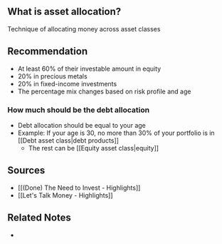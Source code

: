 ## What is asset allocation?
Technique of allocating money across asset classes

## Recommendation
- At least 60% of their investable amount in equity
- 20% in precious metals
- 20% in fixed-income investments
- The percentage mix changes based on risk profile and age

### How much should be the debt allocation
- Debt allocation should be equal to your age
- Example: If your age is 30, no more than 30% of your portfolio is in [[Debt asset class|debt products]]
	- The rest can be [[Equity asset class|equity]]

## Sources
- [[(Done) The Need to Invest - Highlights]]
- [[Let's Talk Money - Highlights]]

## Related Notes
- 